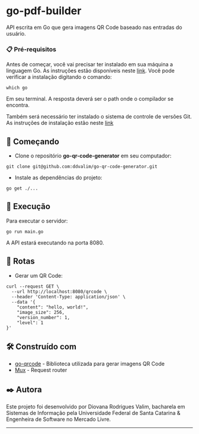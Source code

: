 # go-pdf-builder

API escrita em Go que gera imagens QR Code baseado nas entradas do usuário.

### 📋 Pré-requisitos

Antes de começar, você vai precisar ter instalado em sua máquina a linguagem Go. As instruções estão disponíveis neste [link](https://go.dev/doc/install). Você pode verificar a instalação digitando o comando:

```
which go
```

Em seu terminal. A resposta deverá ser o path onde o compilador se encontra.

Também será necessário ter instalado o sistema de controle de versões Git. As instruções de instalação estão neste [link](https://git-scm.com/book/pt-br/v2/Come%C3%A7ando-Instalando-o-Git)

## 🚀 Começando

- Clone o repositório **go-qr-code-generator** em seu computador:

```
git clone git@github.com:ddvalim/go-qr-code-generator.git
```

- Instale as dependências do projeto:

```
go get ./...
```

## 🔧 Execução

Para executar o servidor:

```
go run main.go
```

A API estará executando na porta 8080.

## 📍 Rotas

- Gerar um QR Code:

```
curl --request GET \
  --url http://localhost:8080/qrcode \
  --header 'Content-Type: application/json' \
  --data '{
	"content": "hello, world!",
	"image_size": 256,
	"version_number": 1,
	"level": 1
}'
```

## 🛠️ Construído com

* [go-qrcode](https://pkg.go.dev/github.com/skip2/go-qrcode@v0.0.0-20200617195104-da1b6568686e) - Biblioteca utilizada para gerar imagens QR Code
* [Mux](https://pkg.go.dev/github.com/gorilla/mux) - Request router

## ✒️ Autora

Este projeto foi desenvolvido por Diovana Rodrigues Valim, bacharela em Sistemas de Informação pela Universidade Federal de Santa Catarina & Engenheira de Software no Mercado Livre.

---
